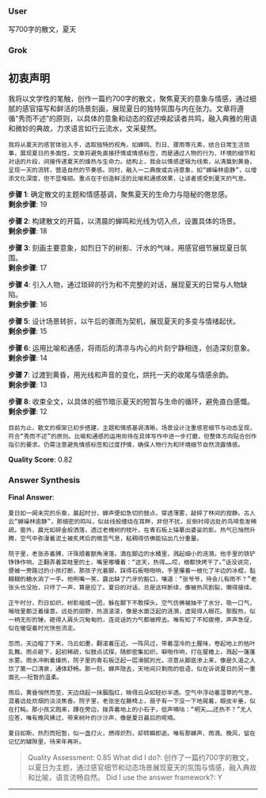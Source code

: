 

### User

写700字的散文，夏天



### Grok

## 初衷声明
我将以文学性的笔触，创作一篇约700字的散文，聚焦夏天的意象与情感，通过细腻的感官描写和鲜活的场景刻画，展现夏日的独特氛围与内在张力。文章将遵循“秀而不述”的原则，以具体的意象和动态的叙述唤起读者共鸣，融入典雅的用语和微妙的典故，力求语言如行云流水，文采斐然。

```thinking
我将从夏天的感官体验入手，选取独特的视角，如蝉鸣、烈日、骤雨等元素，结合日常生活琐事，展现夏日的多面性。文章将避免直接抒情或情感标签，而是通过人物的行为、环境的细节和对话的片段，间接传递夏天的燥热与生命力。结构上，我会以情感逻辑为线索，从清晨到黄昏，呈现一天的流转，营造自然的节奏感。同时，融入一二典故或古诗意象，如“蝉噪林逾静”，以增添文化深度，但不显堆砌。重点在于创造鲜活的比喻和通感效果，让读者感受到夏天的气息。
```

**步骤 1**: 确定散文的主题和情感基调，聚焦夏天的生命力与隐秘的倦怠感。  
**剩余步骤**: 19

**步骤 2**: 构建散文的开篇，以清晨的蝉鸣和光线为切入点，设置具体的场景。  
**剩余步骤**: 18

**步骤 3**: 刻画主要意象，如烈日下的树影、汗水的气味，用感官细节展现夏日氛围。  
**剩余步骤**: 17

**步骤 4**: 引入人物，通过琐碎的行为和不完整的对话，展现夏天的日常与人物缺陷。  
**剩余步骤**: 16

**步骤 5**: 设计场景转折，以午后的骤雨为契机，展现夏天的多变与情绪起伏。  
**剩余步骤**: 15

**步骤 6**: 运用比喻和通感，将雨后的清凉与内心的片刻宁静相连，创造深刻意象。  
**剩余步骤**: 14

**步骤 7**: 过渡到黄昏，用光线和声音的变化，烘托一天的收尾与情感余韵。  
**剩余步骤**: 13

**步骤 8**: 收束全文，以具体的细节暗示夏天的短暂与生命的循环，避免直白感慨。  
**剩余步骤**: 12

```Reflection
目前为止，散文的框架已初步搭建，主题和情感基调清晰，场景设计注重感官细节与动态呈现，符合“秀而不述”的原则。比喻和通感的运用尚待在具体写作中进一步打磨，但整体方向贴合创作指引的要求。仍需注意避免情感标签和过度抒情，确保人物行为和环境细节自然流露情感。
```

**Quality Score**: 0.82

### Answer Synthesis

**Final Answer**: 

```FinalAnswer
夏日如一阕未完的乐章，晨起时分，蝉声便如急切的鼓点，穿透薄雾，敲碎了林间的寂静。古人云“蝉噪林逾静”，那细密的鸣叫，似丝线般缠绕在耳畔，非但不扰，反倒衬得远处的鸟啼愈发稀疏。窗外，晨光如碎金般洒落，透过老槐树的枝叶，在青石板上描摹出婆娑的影。热气已悄然升腾，空气中弥漫着泥土被炙烤后的微苦气息，粘稠得仿佛能拈出几分重量。

院子里，老张赤着膊，汗珠顺着额角滑落，滴在脚边的水桶里，溅起细小的涟漪。他手里的铁铲铮铮作响，正翻弄着菜畦里的土，嘴里嘟囔着：“这天，热得……哎，根都快烤干了。”话没说完，便被一旁路过的小孩打断，那孩子光着脚，踩得石板啪啪响，手里攥着一根化了半边的冰棍，黏糊糊的糖水淌了一手。他咧嘴一笑，露出缺了门牙的豁口，嚷道：“张爷爷，待会儿有雨不？”老张头也没抬，只哼了一声，算是应了。夏日的对话，总是这样断续，像被热风割裂，懒得接续。

正午时分，烈日如炽，树影缩成一团，躲在脚下不敢探头。空气仿佛被抽干了水分，吸一口气，喉咙里都泛着燥意。远处的田野，热浪滚滚，像是水面泛起的涟漪，虚晃得人眼花。那股热，似一柄无形的锤，砸得人肩头沉甸甸的，连说话的力气都被榨去。唯有知了不知疲倦，声声急促，似在催促着时光快些流走。

忽而，天边暗了下来，乌云如墨，翻滚着压近。一阵风过，带着湿冷的土腥味，卷起地上的枯叶乱舞。雨点砸下，起初稀疏，似鼓点试探，随即密集如织，噼啪作响，打在屋檐上，溅起一蓬蓬水雾。雨水冲刷着燥热，院子里的青石板泛起一层滑腻的光，凉意从脚底渗上来，像是久渴之人饮了第一口清泉，通体舒畅。那一刻，蝉声隐去，天地间只剩雨的低语，似在诉说夏日的另一重面孔——短暂的温柔。

雨后，黄昏悄然而至，天边烧起一抹胭脂红，映得云朵如轻纱半透。空气中浮动着湿草的气息，混着远处炊烟的淡淡焦香。院子里，老张坐在藤椅上，扇子有一下没一下地晃着，眼皮半垂，似在打盹。那小孩又跑来，蹲在旁边，拨弄着地上的小石子，低声嘀咕：“明天……还热不？”无人应答，唯有晚风拂过，带来树叶的沙沙声，像是夏日最后的呢喃。

夏日如斯，热烈而短暂，似一盏灯火，燃得炽烈，却转瞬即逝。唯有那蝉声、雨滴、晚风，留在记忆的罅隙里，待来年再听。
```

> Quality Assessment: 0.85
> What did I do?: 创作了一篇约700字的散文，以夏日为主题，通过感官细节和动态场景展现夏天的氛围与情感，融入典故和比喻，语言流畅自然。
> Did I use the answer framework?: Y

---

